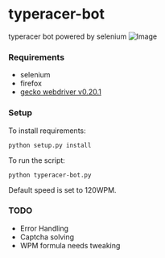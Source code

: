 # typeracer-bot
typeracer bot powered by selenium
![Image](https://i.imgur.com/qwkgeiD.png)

### Requirements
* selenium
* firefox 
* [gecko webdriver v0.20.1](https://github.com/mozilla/geckodriver/releases/tag/v0.20.1)

### Setup
To install requirements:
```
python setup.py install
```
To run the script:
```
python typeracer-bot.py
```

Default speed is set to 120WPM.

### TODO
* Error Handling
* Captcha solving
* WPM formula needs tweaking
